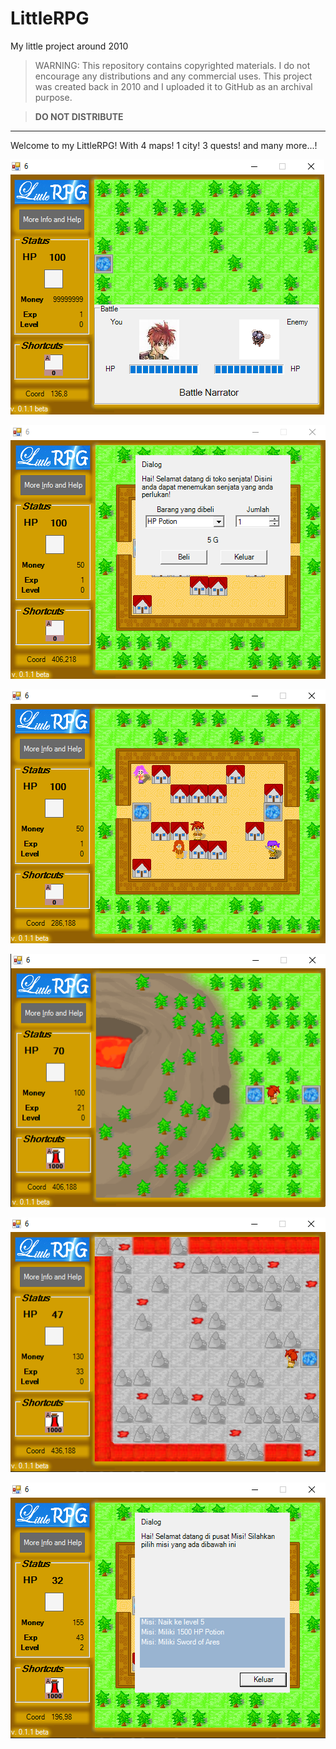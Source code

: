 # LittleRPG
My little project around 2010

> WARNING: This repository contains copyrighted materials. I do not encourage any distributions and any commercial uses. This project was created back in 2010 and I uploaded it to GitHub as an archival purpose.

> **DO NOT DISTRIBUTE**

---

Welcome to my LittleRPG!
With 4 maps! 1 city! 3 quests! and many more...!

![Alt text](screenshots/01.png?raw=true)

![Alt text](screenshots/02.png?raw=true)

![Alt text](screenshots/03.png?raw=true)

![Alt text](screenshots/04.png?raw=true)

![Alt text](screenshots/05.png?raw=true)

![Alt text](screenshots/06.png?raw=true)
